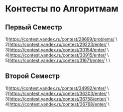 # Контесты по Алгоритмам

## Первый Семестр
1)https://contest.yandex.ru/contest/28699/problems/ \\
2)https://contest.yandex.ru/contest/29223/enter/ \\
3)https://contest.yandex.ru/contest/30154/enter/ \\
4)https://contest.yandex.ru/contest/30915/enter/ \\
5)https://contest.yandex.ru/contest/31671/enter/ \\
\\

## Второй Семестр
1)https://contest.yandex.ru/contest/34992/enter/ \\
2)https://contest.yandex.ru/contest/36203/enter/ \\
3)https://contest.yandex.ru/contest/36758/enter/ \\ 
4)https://contest.yandex.ru/contest/36768/enter/ \\

